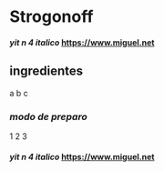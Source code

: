 # Strogonoff

#### _yit n 4 italico_ <https://www.miguel.net>

## ingredientes
a
b
c
### *modo de preparo*
1
2
3

#### _yit n 4 italico_ <https://www.miguel.net>
